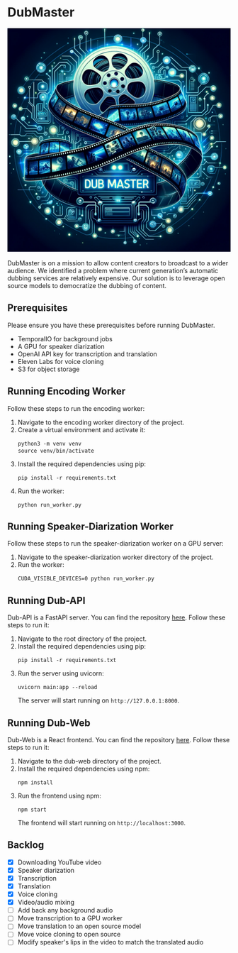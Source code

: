 # DubMaster

![Logo](logo.png)

DubMaster is on a mission to allow content creators to broadcast to a wider audience. We identified a problem where current generation’s automatic dubbing services are relatively expensive. Our solution is to leverage open source models to democratize the dubbing of content.

## Prerequisites

Please ensure you have these prerequisites before running DubMaster.

- TemporalIO for background jobs
- A GPU for speaker diarization
- OpenAI API key for transcription and translation
- Eleven Labs for voice cloning
- S3 for object storage

## Running Encoding Worker

Follow these steps to run the encoding worker:

1. Navigate to the encoding worker directory of the project.
2. Create a virtual environment and activate it:
   ```
   python3 -m venv venv
   source venv/bin/activate
   ```
3. Install the required dependencies using pip:
   ```
   pip install -r requirements.txt
   ```
4. Run the worker:
   ```
   python run_worker.py
   ```

## Running Speaker-Diarization Worker

Follow these steps to run the speaker-diarization worker on a GPU server:

1. Navigate to the speaker-diarization worker directory of the project.
2. Run the worker:
   ```
   CUDA_VISIBLE_DEVICES=0 python run_worker.py
   ```

## Running Dub-API

Dub-API is a FastAPI server. You can find the repository [here](https://github.com/Dub-Master/dub-api). Follow these steps to run it:

1. Navigate to the root directory of the project.
2. Install the required dependencies using pip:
   ```
   pip install -r requirements.txt
   ```
3. Run the server using uvicorn:
   ```
   uvicorn main:app --reload
   ```
   The server will start running on `http://127.0.0.1:8000`.

## Running Dub-Web

Dub-Web is a React frontend. You can find the repository [here](https://github.com/Dub-Master/dub-web). Follow these steps to run it:

1. Navigate to the dub-web directory of the project.
2. Install the required dependencies using npm:
   ```
   npm install
   ```
3. Run the frontend using npm:
   ```
   npm start
   ```
   The frontend will start running on `http://localhost:3000`.

## Backlog

- [x] Downloading YouTube video
- [x] Speaker diarization
- [x] Transcription
- [x] Translation
- [x] Voice cloning
- [x] Video/audio mixing
- [ ] Add back any background audio
- [ ] Move transcription to a GPU worker
- [ ] Move translation to an open source model
- [ ] Move voice cloning to open source
- [ ] Modify speaker's lips in the video to match the translated audio
